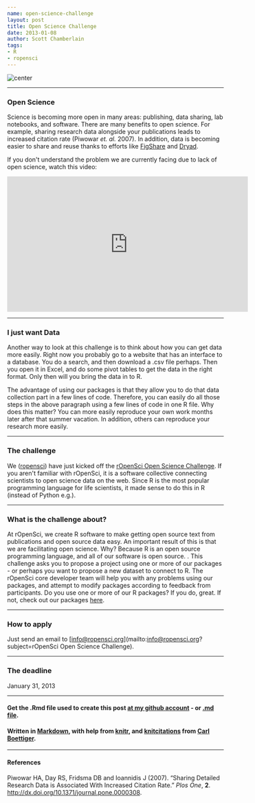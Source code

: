 ```yaml
---
name: open-science-challenge
layout: post
title: Open Science Challenge
date: 2013-01-08
author: Scott Chamberlain
tags: 
- R
- ropensci
---
```


![center](https://raw.github.com/SChamberlain/schamberlain.github.com/master/img/ropensci_challenge.png)

***************

### __Open Science__

Science is becoming more open in many areas: publishing, data sharing, lab notebooks, and software. There are many benefits to open science. For example, sharing research data alongside your publications leads to increased citation rate (Piwowar _et. al._ 2007). In addition, data is becoming easier to share and reuse thanks to efforts like [FigShare](http://figshare.com/) and [Dryad](http://datadryad.org/). 

If you don't understand the problem we are currently facing due to lack of open science, watch this video:

<iframe width="560" height="315" src="http://www.youtube.com/embed/N2zK3sAtr-4" frameborder="0" allowfullscreen></iframe>

***************

### __I just want Data__

Another way to look at this challenge is to think about how you can get data more easily. Right now you probably go to a website that has an interface to a database. You do a search, and then download a .csv file perhaps. Then you open it in Excel, and do some pivot tables to get the data in the right format. Only then will you bring the data in to R. 

The advantage of using our packages is that they allow you to do that data collection part in a few lines of code. Therefore, you can easily do all those steps in the above paragraph using a few lines of code in one R file. Why does this matter? You can more easily reproduce your own work months later after that summer vacation. In addition, others can reproduce your research more easily. 

***************

### __The challenge__

We ([ropensci](http://ropensci.org/)) have just kicked off the [rOpenSci Open Science Challenge](http://ropensci.org/open-science-challenge/). If you aren't familiar with rOpenSci, it is a software collective connecting scientists to open science data on the web. Since R is the most popular programming language for life scientists, it made sense to do this in R (instead of Python e.g.). 

***************

### __What is the challenge about?__

At rOpenSci, we create R software to make getting open source text from publications and open source data easy. An important result of this is that we are facilitating open science. Why? Because R is an open source programming language, and all of our software is open source. . This challenge asks you to propose a project using one or more of our packages - or perhaps you want to propose a new dataset to connect to R. The rOpenSci core developer team will help you with any problems using our packages, and attempt to modify packages according to feedback from participants. Do you use one or more of our R packages? If you do, great. If not, check out our packages [here](http://ropensci.org/packages/index.html). 

***************

### __How to apply__ 

Just send an email to [info@ropensci.org](mailto:info@ropensci.org?subject=rOpenSci Open Science Challenge). 

***************

### __The deadline__ 

January 31, 2013

***************

#### Get the .Rmd file used to create this post [at my github account](https://github.com/SChamberlain/schamberlain.github.com/tree/master/_drafts/2013-01-08-open-science-challenge.Rmd) - or [.md file](https://github.com/SChamberlain/schamberlain.github.com/tree/master/_posts/2013-01-08-open-science-challenge.md).

#### Written in [Markdown](http://daringfireball.net/projects/markdown/), with help from [knitr](http://yihui.name/knitr/), and [knitcitations](https://github.com/cboettig/knitcitations) from [Carl Boettiger](http://www.carlboettiger.info/).

***************

#### References
<p>Piwowar HA, Day RS, Fridsma DB and Ioannidis J (2007).
&ldquo;Sharing Detailed Research Data is Associated With Increased Citation Rate.&rdquo;
<EM>Plos One</EM>, <B>2</B>.
<a href="http://dx.doi.org/10.1371/journal.pone.0000308">http://dx.doi.org/10.1371/journal.pone.0000308</a>.

